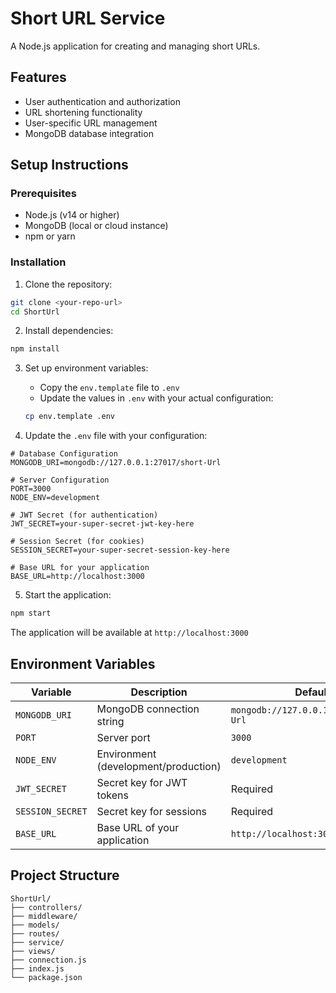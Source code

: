 # Short URL Service

A Node.js application for creating and managing short URLs.

## Features

- User authentication and authorization
- URL shortening functionality
- User-specific URL management
- MongoDB database integration

## Setup Instructions

### Prerequisites

- Node.js (v14 or higher)
- MongoDB (local or cloud instance)
- npm or yarn

### Installation

1. Clone the repository:
```bash
git clone <your-repo-url>
cd ShortUrl
```

2. Install dependencies:
```bash
npm install
```

3. Set up environment variables:
   - Copy the `env.template` file to `.env`
   - Update the values in `.env` with your actual configuration:
   ```bash
   cp env.template .env
   ```

4. Update the `.env` file with your configuration:
```env
# Database Configuration
MONGODB_URI=mongodb://127.0.0.1:27017/short-Url

# Server Configuration
PORT=3000
NODE_ENV=development

# JWT Secret (for authentication)
JWT_SECRET=your-super-secret-jwt-key-here

# Session Secret (for cookies)
SESSION_SECRET=your-super-secret-session-key-here

# Base URL for your application
BASE_URL=http://localhost:3000
```

5. Start the application:
```bash
npm start
```

The application will be available at `http://localhost:3000`

## Environment Variables

| Variable | Description | Default |
|----------|-------------|---------|
| `MONGODB_URI` | MongoDB connection string | `mongodb://127.0.0.1:27017/short-Url` |
| `PORT` | Server port | `3000` |
| `NODE_ENV` | Environment (development/production) | `development` |
| `JWT_SECRET` | Secret key for JWT tokens | Required |
| `SESSION_SECRET` | Secret key for sessions | Required |
| `BASE_URL` | Base URL of your application | `http://localhost:3000` |

## Project Structure

```
ShortUrl/
├── controllers/       
├── middleware/      
├── models/       
├── routes/              
├── service/             
├── views/               
├── connection.js        
├── index.js            
└── package.json        
```

